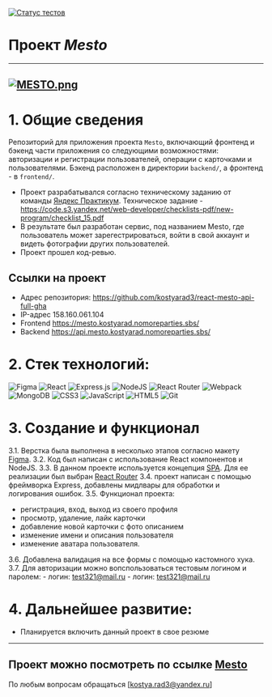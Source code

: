[![Статус тестов](../../actions/workflows/tests.yml/badge.svg)](../../actions/workflows/tests.yml)

# Проект **_Mesto_**

---

## [![MESTO.png](https://i.postimg.cc/q7ssyzwB/2023-07-11-18-52-15.png)](https://github.com/kostyarad3/react-mesto-api-full-gha)

# 1. Общие сведения

Репозиторий для приложения проекта `Mesto`, включающий фронтенд и бэкенд части приложения со следующими возможностями: авторизации и регистрации пользователей, операции с карточками и пользователями. Бэкенд расположен в директории `backend/`, а фронтенд - в `frontend/`.

- Проект разрабатывался согласно техническому заданию от команды [Яндекс Практикум](https://practicum.yandex.ru/ "Яндекс Практикум"). Техническое задание - https://code.s3.yandex.net/web-developer/checklists-pdf/new-program/checklist_15.pdf
- В результате был разработан сервис, под названием Mesto, где пользователь может зарегестрироваться, войти в свой аккаунт и видеть фотографии других пользователей.
- Проект прошел код-ревью.

## Ссылки на проект

- Адрес репозитория: https://github.com/kostyarad3/react-mesto-api-full-gha
- IP-адрес 158.160.061.104
- Frontend https://mesto.kostyarad.nomoreparties.sbs/
- Backend https://api.mesto.kostyarad.nomoreparties.sbs/

# 2. Стек технологий:

![Figma](https://img.shields.io/badge/figma-%23F24E1E.svg?style=for-the-badge&logo=figma&logoColor=white)
![React](https://img.shields.io/badge/react-%2320232a.svg?style=for-the-badge&logo=react&logoColor=%2361DAFB)
![Express.js](https://img.shields.io/badge/express.js-%23404d59.svg?style=for-the-badge&logo=express&logoColor=%2361DAFB)
![NodeJS](https://img.shields.io/badge/node.js-6DA55F?style=for-the-badge&logo=node.js&logoColor=white)
![React Router](https://img.shields.io/badge/React_Router-CA4245?style=for-the-badge&logo=react-router&logoColor=white)
![Webpack](https://img.shields.io/badge/webpack-%238DD6F9.svg?style=for-the-badge&logo=webpack&logoColor=black)
![MongoDB](https://img.shields.io/badge/MongoDB-%234ea94b.svg?style=for-the-badge&logo=mongodb&logoColor=white)
![CSS3](https://img.shields.io/badge/css3-%231572B6.svg?style=for-the-badge&logo=css3&logoColor=white)
![JavaScript](https://img.shields.io/badge/javascript-%23323330.svg?style=for-the-badge&logo=javascript&logoColor=%23F7DF1E)
![HTML5](https://img.shields.io/badge/html5-%23E34F26.svg?style=for-the-badge&logo=html5&logoColor=white)
![Git](https://img.shields.io/badge/git-%23F05033.svg?style=for-the-badge&logo=git&logoColor=white)

# 3. Coздание и функционал

3.1. Верстка была выполнена в несколько этапов согласно макету [Figma](https://www.figma.com/file/5H3gsn5lIGPwzBPby9jAOo/Sprint-14-Rnode-id=0%3A1 "Макет Figma").
3.2. Код был написан с использование React компонентов и NodeJS.
3.3. В данном проекте используется концепция [SPA](https://thecode.media/spa/ "SPA"). Для ее реализации был выбран [React Router](https:reactrouter.com/en/main/start/overview "React Router")
3.4. проект написан с помощью фреймворка Express, добавлены мидлвары для обработки и логирования ошибок.
3.5. Функционал проектa:

- регистрация, вход, выход из своего профиля
- просмотр, удаление, лайк карточки
- добавление новой карточки с фото описанием
- изменение имени и описания пользователя
- изменение аватара пользователя.

3.6. Добавлена валидация на все формы с помощью кастомного хука.
3.7. Для авторизации можно вопспользоваться тестовым логином и паролем: - логин: test321@mail.ru - логин: test321@mail.ru

# 4. Дальнейшее развитие:

- Планируется включить данный проект в свое резюме

---

## Проект можно посмотреть по ссылке [Mesto](https://mesto.kostyarad.nomoreparties.sbs/ "Mesto")

По любым вопросам обращаться [kostya.rad3@yandex.ru]
